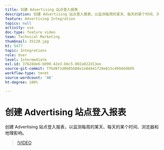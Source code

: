 ```yaml
---
title: 创建 Advertising 站点登入报表
description: 创建 Advertising 站点登入报表，以监测每周的某天、每天的某个时间、浏览器和地理影响。
feature: Advertising Integration
topics: null
activity: use
doc-type: feature video
team: Technical Marketing
thumbnail: 35120.jpg
kt: 5477
topic: Integrations
role: User
level: Intermediate
exl-id: 3762dde6-b090-42e3-b6c5-002a022d13ee
source-git-commit: ff6d8f1d0605b88e1e8d441f28e815c499ddd0d9
workflow-type: tm+mt
source-wordcount: '46'
ht-degree: 100%

---
```


# 创建 Advertising 站点登入报表

创建 Advertising 站点登入报表，以监测每周的某天、每天的某个时间、浏览器和地理影响。

>[!VIDEO](https://video.tv.adobe.com/v/35120/?quality=12&learn=on)
